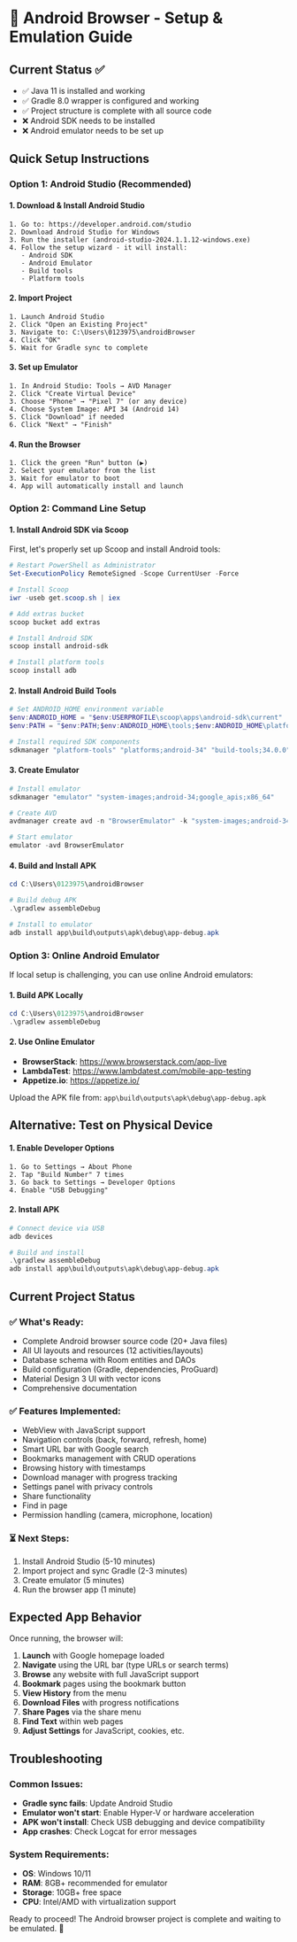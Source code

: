 # 🚀 Android Browser - Setup & Emulation Guide

## Current Status ✅
- ✅ Java 11 is installed and working
- ✅ Gradle 8.0 wrapper is configured and working
- ✅ Project structure is complete with all source code
- ❌ Android SDK needs to be installed
- ❌ Android emulator needs to be set up

## Quick Setup Instructions

### Option 1: Android Studio (Recommended)

#### 1. Download & Install Android Studio
```
1. Go to: https://developer.android.com/studio
2. Download Android Studio for Windows
3. Run the installer (android-studio-2024.1.1.12-windows.exe)
4. Follow the setup wizard - it will install:
   - Android SDK
   - Android Emulator
   - Build tools
   - Platform tools
```

#### 2. Import Project
```
1. Launch Android Studio
2. Click "Open an Existing Project"
3. Navigate to: C:\Users\0123975\androidBrowser
4. Click "OK"
5. Wait for Gradle sync to complete
```

#### 3. Set up Emulator
```
1. In Android Studio: Tools → AVD Manager
2. Click "Create Virtual Device"
3. Choose "Phone" → "Pixel 7" (or any device)
4. Choose System Image: API 34 (Android 14)
5. Click "Download" if needed
6. Click "Next" → "Finish"
```

#### 4. Run the Browser
```
1. Click the green "Run" button (▶️)
2. Select your emulator from the list
3. Wait for emulator to boot
4. App will automatically install and launch
```

### Option 2: Command Line Setup

#### 1. Install Android SDK via Scoop
First, let's properly set up Scoop and install Android tools:

```powershell
# Restart PowerShell as Administrator
Set-ExecutionPolicy RemoteSigned -Scope CurrentUser -Force

# Install Scoop
iwr -useb get.scoop.sh | iex

# Add extras bucket
scoop bucket add extras

# Install Android SDK
scoop install android-sdk

# Install platform tools
scoop install adb
```

#### 2. Install Android Build Tools
```powershell
# Set ANDROID_HOME environment variable
$env:ANDROID_HOME = "$env:USERPROFILE\scoop\apps\android-sdk\current"
$env:PATH = "$env:PATH;$env:ANDROID_HOME\tools;$env:ANDROID_HOME\platform-tools"

# Install required SDK components
sdkmanager "platform-tools" "platforms;android-34" "build-tools;34.0.0"
```

#### 3. Create Emulator
```powershell
# Install emulator
sdkmanager "emulator" "system-images;android-34;google_apis;x86_64"

# Create AVD
avdmanager create avd -n "BrowserEmulator" -k "system-images;android-34;google_apis;x86_64"

# Start emulator
emulator -avd BrowserEmulator
```

#### 4. Build and Install APK
```powershell
cd C:\Users\0123975\androidBrowser

# Build debug APK
.\gradlew assembleDebug

# Install to emulator
adb install app\build\outputs\apk\debug\app-debug.apk
```

### Option 3: Online Android Emulator

If local setup is challenging, you can use online Android emulators:

#### 1. Build APK Locally
```powershell
cd C:\Users\0123975\androidBrowser
.\gradlew assembleDebug
```

#### 2. Use Online Emulator
- **BrowserStack**: https://www.browserstack.com/app-live
- **LambdaTest**: https://www.lambdatest.com/mobile-app-testing
- **Appetize.io**: https://appetize.io/

Upload the APK file from: `app\build\outputs\apk\debug\app-debug.apk`

## Alternative: Test on Physical Device

#### 1. Enable Developer Options
```
1. Go to Settings → About Phone
2. Tap "Build Number" 7 times
3. Go back to Settings → Developer Options
4. Enable "USB Debugging"
```

#### 2. Install APK
```powershell
# Connect device via USB
adb devices

# Build and install
.\gradlew assembleDebug
adb install app\build\outputs\apk\debug\app-debug.apk
```

## Current Project Status

### ✅ What's Ready:
- Complete Android browser source code (20+ Java files)
- All UI layouts and resources (12 activities/layouts)
- Database schema with Room entities and DAOs
- Build configuration (Gradle, dependencies, ProGuard)
- Material Design 3 UI with vector icons
- Comprehensive documentation

### ✅ Features Implemented:
- WebView with JavaScript support
- Navigation controls (back, forward, refresh, home)
- Smart URL bar with Google search
- Bookmarks management with CRUD operations
- Browsing history with timestamps
- Download manager with progress tracking
- Settings panel with privacy controls
- Share functionality
- Find in page
- Permission handling (camera, microphone, location)

### ⏳ Next Steps:
1. Install Android Studio (5-10 minutes)
2. Import project and sync Gradle (2-3 minutes)
3. Create emulator (5 minutes)
4. Run the browser app (1 minute)

## Expected App Behavior

Once running, the browser will:

1. **Launch** with Google homepage loaded
2. **Navigate** using the URL bar (type URLs or search terms)
3. **Browse** any website with full JavaScript support
4. **Bookmark** pages using the bookmark button
5. **View History** from the menu
6. **Download Files** with progress notifications
7. **Share Pages** via the share menu
8. **Find Text** within web pages
9. **Adjust Settings** for JavaScript, cookies, etc.

## Troubleshooting

### Common Issues:
- **Gradle sync fails**: Update Android Studio
- **Emulator won't start**: Enable Hyper-V or hardware acceleration
- **APK won't install**: Check USB debugging and device compatibility
- **App crashes**: Check Logcat for error messages

### System Requirements:
- **OS**: Windows 10/11
- **RAM**: 8GB+ recommended for emulator
- **Storage**: 10GB+ free space
- **CPU**: Intel/AMD with virtualization support

Ready to proceed! The Android browser project is complete and waiting to be emulated. 🎉

